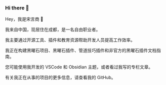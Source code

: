 ### Hi there 👋

<!--
**SongYanshang/SongYanshang** is a ✨ _special_ ✨ repository because its `README.md` (this file) appears on your GitHub profile.

Here are some ideas to get you started:

- 🔭 I’m currently working on ...
- 🌱 I’m currently learning ...
- 👯 I’m looking to collaborate on ...
- 🤔 I’m looking for help with ...
- 💬 Ask me about ...
- 📫 How to reach me: ...
- 😄 Pronouns: ...
- ⚡ Fun fact: ...
-->

Hey，我是宋言商 👋

我来自中国，现居住在成都，是一名自由职业者。

我主要通过开源工具、插件和教育资源帮助开发人员提高工作效率。

我正在构建黑曜石项目、黑曜石插件、管道技巧插件和非官方的黑曜石插件文档指南。

您可能使用我开发的 VSCode 和 Obsidian 主题，或者看过我写的专栏文章。

有关我正在从事的项目的更多信息，请查看我的 GitHub。
